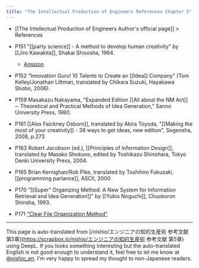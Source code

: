 ```yaml
---
title: "The Intellectual Production of Engineers References Chapter 5"
---
```


- [[The Intellectual Production of Engineers Author's official page]] > References

- P151 "[[party science]] - A method to develop human creativity" by [[Jiro Kawakita]], Shakai Shisosha, 1964.
    - [Amazon](https://amzn.to/2AYzB1p)

- P152 "Innovation Guru! 10 Talents to Create an [[Idea]] Company" (Tom Kelley/Jonathan Littman, translated by Chikara Suzuki, Hayakawa Shobo, 2006).

- P159 Masakazu Nakayama, "Expanded Edition [[All about the NM Act]] ─ Theoretical and Practical Methods of Idea Generation," Sanno University Press, 1980.

- P161 [[Alex Faickney Osborn]], translated by Akira Toyoda, "[[Making the most of your creativity]] - 38 ways to get ideas, new edition", Sogensha, 2008, p.273

- P163 Robert Jacobson (ed.), [[Principles of Information Design]], translated by Masako Shokuno, edited by Toshikazu Shinohara, Tokyo Denki University Press, 2004.

- P165 Brian Kernighan/Rob Pike, translated by Toshihiro Fukuzaki, [[programming parlance]], ASCII, 2000

- P170 "[[Super" Organizing Method: A New System for Information Retrieval and Idea Generation]]" by [[Yukio Noguchi]], Chuokoron Shinsha, 1993.

- P171 ["Clear File Organization Method"](http://masui.blog.jp/archives/397102.html)

---
This page is auto-translated from [/nishio/エンジニアの知的生産術 参考文献 第5章](https://scrapbox.io/nishio/エンジニアの知的生産術 参考文献 第5章) using DeepL. If you looks something interesting but the auto-translated English is not good enough to understand it, feel free to let me know at [@nishio_en](https://twitter.com/nishio_en). I'm very happy to spread my thought to non-Japanese readers.